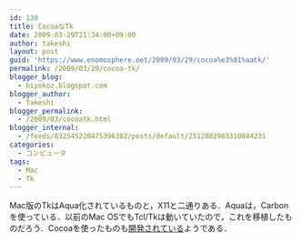 ```yaml
---
id: 130
title: CocoaなTk
date: 2009-03-29T21:34:00+09:00
author: takeshi
layout: post
guid: 'https://www.enomosphere.net/2009/03/29/cocoa%e3%81%aatk/'
permalink: /2009/03/29/cocoa-tk/
blogger_blog:
  - hiyokoz.blogspot.com
blogger_author:
  - Takeshi
blogger_permalink:
  - /2009/03/cocoatk.html
blogger_internal:
  - /feeds/832545220475396382/posts/default/2512802903310884231
categories:
  - コンピュータ
tags:
  - Mac
  - Tk
---
```

Mac版のTkはAqua化されているものと，X11と二通りある．Aquaは，Carbonを使っている．以前のMac OSでもTcl/Tkは動いていたので，これを移植したものだろう．Cocoaを使ったものも<a href="http://www.codebykevin.com/blosxom.cgi/2009/03/07#tk-cocoa-at-last">開発されている</a>ようである．